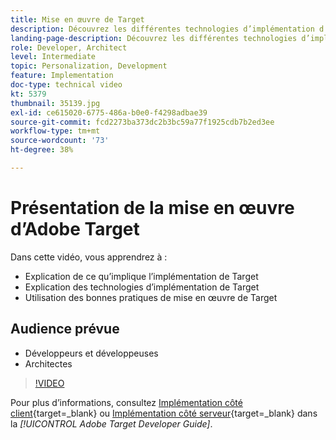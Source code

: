 ```yaml
---
title: Mise en œuvre de Target
description: Découvrez les différentes technologies d’implémentation d’Adobe Target et appliquez les bonnes pratiques en matière d’implémentation de Target.
landing-page-description: Découvrez les différentes technologies d’implémentation d’Adobe Target et appliquez les bonnes pratiques en matière d’implémentation de Target.
role: Developer, Architect
level: Intermediate
topic: Personalization, Development
feature: Implementation
doc-type: technical video
kt: 5379
thumbnail: 35139.jpg
exl-id: ce615020-6775-486a-b0e0-f4298adbae39
source-git-commit: fcd2273ba373dc2b3bc59a77f1925cdb7b2ed3ee
workflow-type: tm+mt
source-wordcount: '73'
ht-degree: 38%

---
```


# Présentation de la mise en œuvre d’Adobe Target

Dans cette vidéo, vous apprendrez à :

* Explication de ce qu’implique l’implémentation de Target
* Explication des technologies d’implémentation de Target
* Utilisation des bonnes pratiques de mise en œuvre de Target

## Audience prévue

* Développeurs et développeuses
* Architectes

>[!VIDEO](https://video.tv.adobe.com/v/35139/?quality=12)

Pour plus d’informations, consultez [Implémentation côté client](https://experienceleague.adobe.com/docs/target-dev/developer/client-side/overview.html){target=_blank} ou [Implémentation côté serveur](https://experienceleague.adobe.com/docs/target-dev/developer/server-side/server-side-overview.html?lang=fr){target=_blank} dans la *[!UICONTROL Adobe Target Developer Guide]*.

